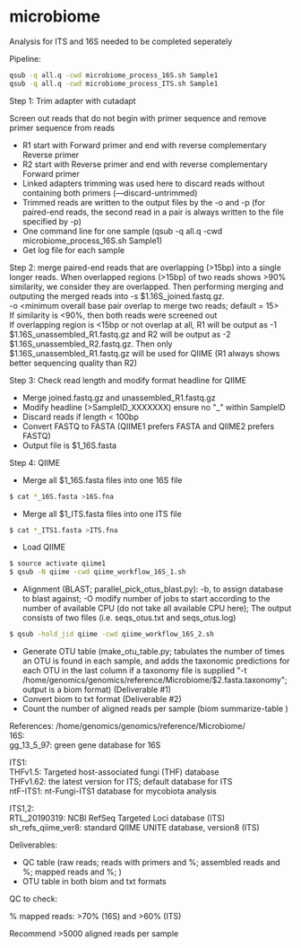 # microbiome

Analysis for ITS and 16S needed to be completed seperately 

Pipeline:

```bash
qsub -q all.q -cwd microbiome_process_16S.sh Sample1
qsub -q all.q -cwd microbiome_process_ITS.sh Sample1
```

Step 1:  Trim adapter with cutadapt

Screen out reads that do not begin with primer sequence and remove primer sequence from reads 

* R1 start with Forward primer and end with reverse complementary Reverse primer
* R2 start with Reverse primer and end with reverse complementary Forward primer
* Linked adapters trimming was used here to discard reads without containing both primers (—discard-untrimmed) 
* Trimmed reads are written to the output files by the -o and -p (for paired-end reads, the second read in a pair is always written to the file specified by -p)
* One command line for one sample (qsub -q all.q -cwd microbiome_process_16S.sh Sample1)
* Get log file for each sample


Step 2: merge paired-end reads that are overlapping (>15bp) into a single longer reads. 
When overlapped regions (>15bp) of two reads shows >90% similarity, we consider they are overlapped. Then performing merging and outputing the merged reads into  -s $1.16S_joined.fastq.gz.  
-o <minimum overall base pair overlap to merge two reads; default = 15>   
If similarity is <90%, then both reads were screened out  
If overlapping region is <15bp or not overlap at all, R1 will be output as -1 $1.16S_unassembled_R1.fastq.gz and R2 will be output as -2 $1.16S_unassembled_R2.fastq.gz. Then only $1.16S_unassembled_R1.fastq.gz will be used for QIIME (R1 always shows better sequencing quality than R2)  


Step 3: Check read length and modify format headline for QIIME
* Merge joined.fastq.gz and unassembled_R1.fastq.gz
* Modify headline (>SampleID_XXXXXXX) ensure no "_" within SampleID
* Discard reads if length < 100bp
* Convert FASTQ to FASTA (QIIME1 prefers FASTA and QIIME2 prefers FASTQ)
* Output file is $1_16S.fasta

Step 4: QIIME
* Merge all $1_16S.fasta files into one 16S file 
```bash
$ cat *_16S.fasta >16S.fna
```
* Merge all $1_ITS.fasta files into one ITS file
```bash
$ cat *_ITS1.fasta >ITS.fna
```
* Load QIIME 
```bash
$ source activate qiime1
$ qsub -N qiime -cwd qiime_workflow_16S_1.sh
```

* Alignment (BLAST; parallel_pick_otus_blast.py): -b,  to assign database to blast against; -O modify number of jobs to start according to the number of available CPU (do not take all available CPU here); The output consists of two files (i.e. seqs_otus.txt and seqs_otus.log)

```bash
$ qsub -hold_jid qiime -cwd qiime_workflow_16S_2.sh
```
* Generate OTU table (make_otu_table.py; tabulates the number of times an OTU is found in each sample, and adds the taxonomic predictions for each OTU in the last column if a taxonomy file is supplied "-t /home/genomics/genomics/reference/Microbiome/$2.fasta.taxonomy"; output is a biom format) (Deliverable #1)
* Convert biom to txt format (Deliverable #2)
* Count the number of aligned reads per sample (biom summarize-table )


References: /home/genomics/genomics/reference/Microbiome/  
  16S:  
  gg_13_5_97: green gene database for 16S  
  
  ITS1:  
  THFv1.5: Targeted host-associated fungi (THF) database  
  THFv1.62: the latest version for ITS; default database for ITS  
  ntF-ITS1: nt-Fungi-ITS1 database for mycobiota analysis  
  
  ITS1,2:  
  RTL_20190319: NCBI RefSeq Targeted Loci database (ITS)  
  sh_refs_qiime_ver8: standard QIIME UNITE database, version8 (ITS)  



Deliverables:
* QC table (raw reads; reads with primers and %; assembled reads and %; mapped reads and %; )
* OTU table in both biom and txt formats 

QC to check:

% mapped reads: >70% (16S) and >60% (ITS)

Recommend >5000 aligned reads per sample
